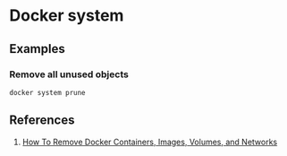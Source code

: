# Docker system

## Examples

### Remove all unused objects

```text
docker system prune
```

## References

1. [How To Remove Docker Containers, Images, Volumes, and Networks](https://linuxize.com/post/how-to-remove-docker-images-containers-volumes-and-networks/)

